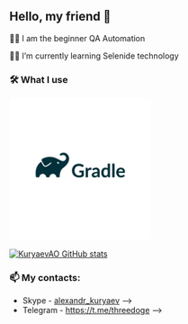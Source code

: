 ## Hello, my friend 👋

👨‍💻 I am the beginner QA Automation

🧑‍💻 I’m currently learning Selenide technology

### 🛠️ What I use

<img src="img/gradle_logo.jpg" width=50% height=50%>

[![KuryaevAO GitHub stats](https://github-readme-stats.vercel.app/api?username=kuryaevao&show_icons=true&theme=radical)](https://github.com/anuraghazra/github-readme-stats)

### 📫 My contacts:
- Skype - [alexandr_kuryaev](https://join.skype.com/invite/MyO6wxEqSYI3) -->
- Telegram - https://t.me/threedoge 
-->
